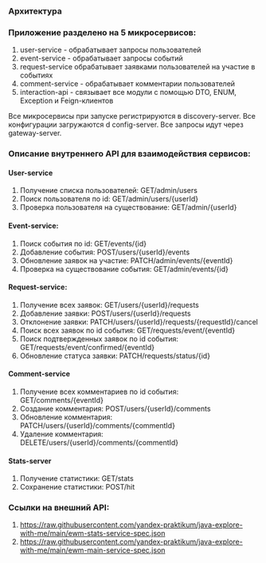 ### Архитектура
### Приложение разделено на 5 микросервисов:
1. user-service - обрабатывает запросы пользователей
2. event-service - обрабатывает запросы событий
3. request-service обрабатывает заявками пользователей на участие в событиях
4. comment-service - обрабатывает комментарии пользователей
5. interaction-api - связывает все модули с помощью DTO, ENUM, Exception и Feign-клиентов

Все микросервисы при запуске регистрируются в discovery-server.
Все конфигурации загружаются d config-server.
Все запросы идут через gateway-server.

### Описание внутреннего API для взаимодействия сервисов:
#### User-service
1. Получение списка пользователей: GET/admin/users
2. Поиск пользователя по id: GET/admin/users/{userId}
3. Проверка пользователя на существование: GET/admin/{userId}

#### Event-service:
1. Поиск события по id: GET/events/{id}
2. Добавление события: POST/users/{userId}/events
3. Обновление заявок на участие: PATCH/admin/events/{eventId}
4. Проверка на существование события: GET/admin/events/{id}

#### Request-service:
1. Получение всех заявок: GET/users/{userId}/requests
2. Добавление заявки: POST/users/{userId}/requests
3. Отклонение заявки: PATCH/users/{userId}/requests/{requestId}/cancel
4. Поиск всех заявок по id события: GET/requests/event/{eventId}
5. Поиск подтвержденных заявок по id события: GET/requests/event/confirmed/{eventId}
6. Обновление статуса заявки: PATCH/requests/status/{id}

#### Comment-service
1. Получение всех комментариев по id события: GET/comments/{eventId}
2. Создание комментария: POST/users/{userId}/comments
3. Обновление комментария: PATCH/users/{userId}/comments/{commentId}
4. Удаление комментария: DELETE/users/{userId}/comments/{commentId}

#### Stats-server
1. Получение статистики: GET/stats
2. Сохранение статистики: POST/hit

### Ссылки на внешний API: 
1. https://raw.githubusercontent.com/yandex-praktikum/java-explore-with-me/main/ewm-stats-service-spec.json
2. https://raw.githubusercontent.com/yandex-praktikum/java-explore-with-me/main/ewm-main-service-spec.json